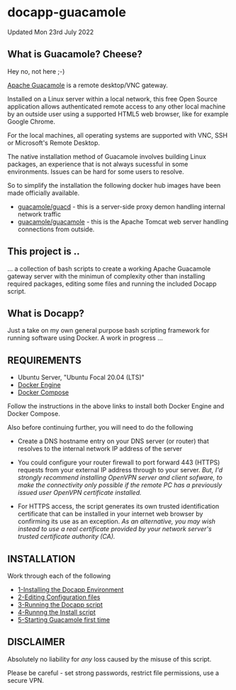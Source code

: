 # docapp-guacamole

Updated Mon 23rd July 2022

## What is Guacamole? Cheese?

Hey no, not here ;-)

[Apache Guacamole](https://guacamole.apache.org/) is a remote desktop/VNC gateway.

Installed on a Linux server within a local network, this free Open Source application allows authenticated remote access to any other local machine
by an outside user using a supported HTML5 web browser, like for example Google Chrome.

For the local machines, all operating systems are supported with VNC, SSH or Microsoft's Remote Desktop.  

The native installation method of Guacamole involves building Linux packages, an experience that is not always
sucessful in some environments. Issues can be hard for some users to resolve.

So to simplify the installation the following docker hub images have been made officially available.

* [guacamole/guacd](https://hub.docker.com/r/guacamole/guacd) - this is a server-side proxy demon handling internal network traffic 
* [guacamole/guacamole](https://hub.docker.com/r/guacamole/guacamole) - this is the Apache Tomcat web server handling connections from outside.

## This project is ..

... a collection of bash scripts to create a working Apache Guacamole gateway server with
the minimun of complexity other than installing required packages, editing some files and running
the included Docapp script.

## What is Docapp?

Just a take on my own general purpose bash scripting framework for running software using Docker. A work in progress ...

## REQUIREMENTS

* Ubuntu Server, "Ubuntu Focal 20.04 (LTS)"
* [Docker Engine](https://docs.docker.com/engine/install/ubuntu/)
* [Docker Compose](https://docs.docker.com/compose/install/)

Follow the instructions in the above links to install both Docker Engine and Docker Compose.

Also before continuing further, you will need to do the following

* Create a DNS hostname entry on your DNS server (or router) that resolves to the internal network IP address of the server

* You could configure your router firewall to port forward 443 (HTTPS) requests from your external IP address through to your server. *But, I'd strongly recommend installing OpenVPN server and client sofware, to make the connectivity only possible if the remote PC has a previously issued user OpenVPN certificate installed.*

* For HTTPS access, the script generates its own trusted identification certificate that can be installed in your internet web browser by confirming its use as an exception. *As an alternative, you may wish instead to use a real certificate provided by your network server's trusted certificate authority (CA).*

## INSTALLATION

Work through each of the following

* [1-Installing the Docapp Environment](./doc/1-Installing-the-Docapp-Environment.md)
* [2-Editing Configuration files](./doc/2-Editing-Configuration-files.md)
* [3-Running the Docapp script](./doc/3-Running-the-Docapp-script.md)
* [4-Runnng the Install script](./doc/4-Running-the-Install-script.md)
* [5-Starting Guacamole first time](./doc/5-Starting-Guacamole-first-time.md)

## DISCLAIMER

Absolutely no liability for *any* loss caused by the misuse of this script.

Please be careful - set strong passwords, restrict file permissions, use a secure VPN.
